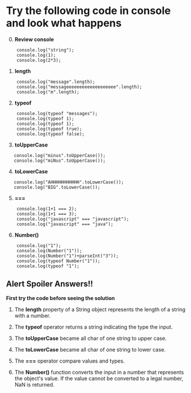 # Try the following code in console and look what happens

0. **Review console**
```
    console.log("string");
    console.log(1);
    console.log(2*3);
```

1. **length**
```
    console.log("message".length);
    console.log("messageeeeeeeeeeeeeeeeeee".length);
    console.log("m".length);
```

2. **typeof**
```
    console.log(typeof "messages");
    console.log(typeof 1);
    console.log(typeof 1);
    console.log(typeof true);
    console.log(typeof false);
```

3. **toUpperCase**
```
   console.log("minus".toUpperCase());
   console.log("miNus".toUpperCase());
```

4. **toLowerCase**
```
   console.log("AHHHHHHHHHHH".toLowerCase());
   console.log("BIG".toLowerCase());
```

5. **===**
```
    console.log(1+1 === 2);
    console.log(1+1 === 3);
    console.log("javascript" === "javascript");
    console.log("javascript" === "java");   
```

6. **Number()**
```
    console.log("1");
    console.log(Number("1"));
    console.log(Number("1")+parseInt("3"));
    console.log(typeof Number("1"));
    console.log(typeof "1");
```

Alert Spoiler Answers!!
----------------------
**First try the code before seeing the solution**

1. The **length** property of a String object represents the length of a string with a number.

2. The **typeof** operator returns a string indicating the type the input.

3. The **toUpperCase** became all char of one string to upper case.

4. The **toLowerCase** became all char of one string to lower case.

5. The **===** operator compare values and types.

6. The **Number()** function converts the input in a number that represents the object's value. If the value cannot be converted to a legal number, NaN is returned.